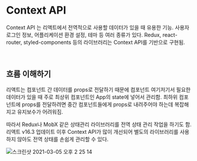 # Context API

Context API 는 리액트에서 전역적으로 사용할 데이터가 있을 때 유용한 기능. 사용자 로그인 정보, 어플리케이션 환경 설정, 테마 등 여러 종류가 있다. Redux, react-router, styled-components 등의 라이브러리는 Context API를 기반으로 구현됨.

<br/>

## 흐름 이해하기

리액트는 컴포넌트 간 데이터를 props로 전달하기 때문에 컴포넌트 여기저기서 필요한 데이터가 있을 때 주로 최상위 컴포넌트인 App의 state에 넣어서 관리함. 최하위 컴포넌트에 props를 전달하려면 중간 컴포넌트들에게 props로 내려주어야 하는데 복잡해지고 유지보수가 어려워짐.

따라서 Redux나 MobX 같은 상태관리 라이브러리를 전역 상태 관리 작업을 하기도 함. 리액트 v16.3 업데이트 이후 Context API가 많이 개선되어 별도의 라이브러리를 사용하지 않아도 전역 상태를 손쉽게 관리할 수 있다.

![스크린샷 2021-03-05 오후 2 25 14](https://user-images.githubusercontent.com/59427983/110071048-a75bc680-7dbe-11eb-8c66-669eb31435ce.png)

<br/>
